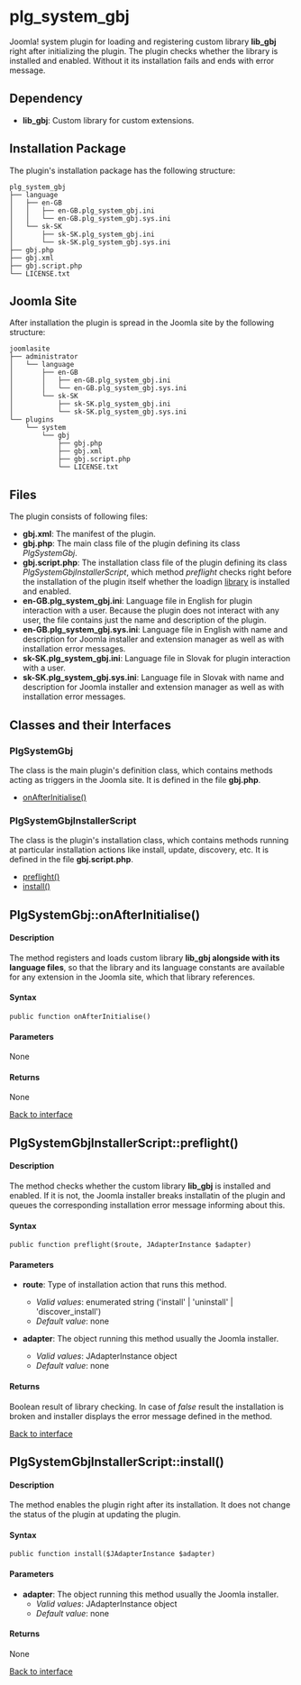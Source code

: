 <a id="extension"></a>
# plg\_system\_gbj
Joomla! system plugin for loading and registering custom library **lib_gbj** right after initializing the plugin.
The plugin checks whether the library is installed and enabled. Without it its installation fails and ends with error message.


<a id="dependency"></a>
## Dependency
- **lib_gbj**: Custom library for custom extensions.


<a id="package"></a>
## Installation Package
The plugin's installation package has the following structure:

    plg_system_gbj
    ├── language
    │   ├── en-GB
    │   │   ├── en-GB.plg_system_gbj.ini
    │   │   └── en-GB.plg_system_gbj.sys.ini
    │   └── sk-SK
    │       ├── sk-SK.plg_system_gbj.ini
    │       └── sk-SK.plg_system_gbj.sys.ini
    ├── gbj.php
    ├── gbj.xml
    ├── gbj.script.php
    └── LICENSE.txt


<a id="site"></a>
## Joomla Site
After installation the plugin is spread in the Joomla site by the following structure:

    joomlasite
    ├── administrator
    │   └── language
    │       ├── en-GB
    │       │   ├── en-GB.plg_system_gbj.ini
    │       │   └── en-GB.plg_system_gbj.sys.ini
    │       └── sk-SK
    │           ├── sk-SK.plg_system_gbj.ini
    │           └── sk-SK.plg_system_gbj.sys.ini
    └── plugins
        └── system
            └── gbj
                ├── gbj.php
                ├── gbj.xml
                ├── gbj.script.php
                └── LICENSE.txt


<a id="files"></a>
## Files
The plugin consists of following files:

- **gbj.xml**: The manifest of the plugin. 
- **gbj.php**: The main class file of the plugin defining its class *PlgSystemGbj*.
- **gbj.script.php**: The installation class file of the plugin defining its class *PlgSystemGbjInstallerScript*, which method *preflight* checks right before the installation of the plugin itself whether the loadign [library](#dependency) is installed and enabled.  
- **en-GB.plg\_system\_gbj.ini**: Language file in English for plugin interaction with a user. Because the plugin does not interact with any user, the file contains just the name and description of the plugin.  
- **en-GB.plg\_system\_gbj.sys.ini**: Language file in English with name and description for Joomla installer and extension manager as well as with installation error messages. 
- **sk-SK.plg\_system\_gbj.ini**: Language file in Slovak for plugin interaction with a user.  
- **sk-SK.plg\_system\_gbj.sys.ini**: Language file in Slovak with name and description for Joomla installer and extension manager as well as with installation error messages.


<a id="interface"></a>
## Classes and their Interfaces

### PlgSystemGbj
The class is the main plugin's definition class, which contains methods acting as triggers in the Joomla site. It is defined in the file **gbj.php**.
 
- [onAfterInitialise()](#onAfterInitialise)


### PlgSystemGbjInstallerScript
The class is the plugin's installation class, which contains methods running at particular installation actions like install, update, discovery, etc. It is defined in the file **gbj.script.php**.
 
- [preflight()](#preflight)
- [install()](#install)


<a id="onAfterInitialise"></a>
## PlgSystemGbj::onAfterInitialise()
#### Description
The method registers and loads custom library **lib_gbj alongside with its language files**, so that the library and its language constants are available for any extension in the Joomla site, which that library references.

#### Syntax
    public function onAfterInitialise()

#### Parameters
None

#### Returns
None

[Back to interface](#interface)


<a id="preflight"></a>
## PlgSystemGbjInstallerScript::preflight()
#### Description
The method checks whether the custom library **lib_gbj** is installed and enabled. If it is not, the Joomla installer breaks installatin of the plugin and queues the corresponding installation error message informing about this. 

#### Syntax
	public function preflight($route, JAdapterInstance $adapter)

#### Parameters
- **route**: Type of installation action that runs this method.
  - *Valid values*: enumerated string ('install' | 'uninstall' | 'discover_install')
  - *Default value*: none

- **adapter**: The object running this method usually the Joomla installer.
  - *Valid values*: JAdapterInstance object
  - *Default value*: none

#### Returns
Boolean result of library checking. In case of *false* result the installation is broken and installer displays the error message defined in the method.

[Back to interface](#interface)


<a id="install"></a>
## PlgSystemGbjInstallerScript::install()
#### Description
The method enables the plugin right after its installation. It does not change the status of the plugin at updating the plugin. 

#### Syntax
	public function install($JAdapterInstance $adapter)

#### Parameters
- **adapter**: The object running this method usually the Joomla installer.
  - *Valid values*: JAdapterInstance object
  - *Default value*: none

#### Returns
None

[Back to interface](#interface)
